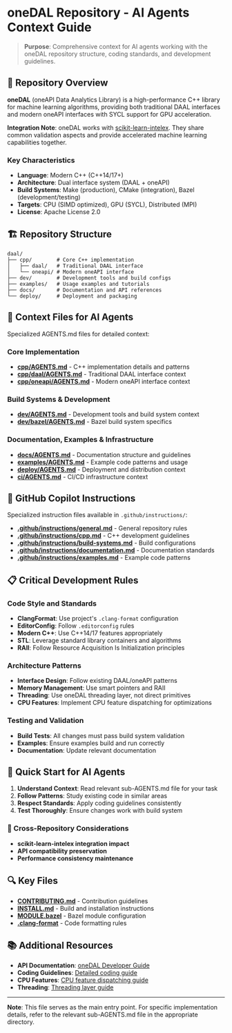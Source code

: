 
# oneDAL Repository - AI Agents Context Guide

> **Purpose**: Comprehensive context for AI agents working with the oneDAL repository structure, coding standards, and development guidelines.

## 🎯 Repository Overview

**oneDAL** (oneAPI Data Analytics Library) is a high-performance C++ library for machine learning algorithms, providing both traditional DAAL interfaces and modern oneAPI interfaces with SYCL support for GPU acceleration.

**Integration Note**: oneDAL works with [scikit-learn-intelex](https://github.com/intel/scikit-learn-intelex). They share common validation aspects and provide accelerated machine learning capabilities together.

### Key Characteristics
- **Language**: Modern C++ (C++14/17+)
- **Architecture**: Dual interface system (DAAL + oneAPI)
- **Build Systems**: Make (production), CMake (integration), Bazel (development/testing)
- **Targets**: CPU (SIMD optimized), GPU (SYCL), Distributed (MPI)
- **License**: Apache License 2.0

## 🏗️ Repository Structure

```
daal/
├── cpp/        # Core C++ implementation
│   ├── daal/   # Traditional DAAL interface
│   └── oneapi/ # Modern oneAPI interface
├── dev/        # Development tools and build configs
├── examples/   # Usage examples and tutorials
├── docs/       # Documentation and API references
└── deploy/     # Deployment and packaging
```

## 🔗 Context Files for AI Agents

Specialized AGENTS.md files for detailed context:

### Core Implementation
- **[cpp/AGENTS.md](cpp/AGENTS.md)** - C++ implementation details and patterns
- **[cpp/daal/AGENTS.md](cpp/daal/AGENTS.md)** - Traditional DAAL interface context
- **[cpp/oneapi/AGENTS.md](cpp/oneapi/AGENTS.md)** - Modern oneAPI interface context

### Build Systems & Development
- **[dev/AGENTS.md](dev/AGENTS.md)** - Development tools and build system context
- **[dev/bazel/AGENTS.md](dev/bazel/AGENTS.md)** - Bazel build system specifics

### Documentation, Examples & Infrastructure
- **[docs/AGENTS.md](docs/AGENTS.md)** - Documentation structure and guidelines
- **[examples/AGENTS.md](examples/AGENTS.md)** - Example code patterns and usage
- **[deploy/AGENTS.md](deploy/AGENTS.md)** - Deployment and distribution context
- **[ci/AGENTS.md](ci/AGENTS.md)** - CI/CD infrastructure context

## 🤖 GitHub Copilot Instructions

Specialized instruction files available in `.github/instructions/`:
- **[.github/instructions/general.md](.github/instructions/general.md)** - General repository rules
- **[.github/instructions/cpp.md](.github/instructions/cpp.md)** - C++ development guidelines
- **[.github/instructions/build-systems.md](.github/instructions/build-systems.md)** - Build configurations
- **[.github/instructions/documentation.md](.github/instructions/documentation.md)** - Documentation standards
- **[.github/instructions/examples.md](.github/instructions/examples.md)** - Example code patterns

## 📋 Critical Development Rules

### Code Style and Standards
- **ClangFormat**: Use project's `.clang-format` configuration
- **EditorConfig**: Follow `.editorconfig` rules
- **Modern C++**: Use C++14/17 features appropriately
- **STL**: Leverage standard library containers and algorithms
- **RAII**: Follow Resource Acquisition Is Initialization principles

### Architecture Patterns
- **Interface Design**: Follow existing DAAL/oneAPI patterns
- **Memory Management**: Use smart pointers and RAII
- **Threading**: Use oneDAL threading layer, not direct primitives
- **CPU Features**: Implement CPU feature dispatching for optimizations

### Testing and Validation
- **Build Tests**: All changes must pass build system validation
- **Examples**: Ensure examples build and run correctly
- **Documentation**: Update relevant documentation

## 🚀 Quick Start for AI Agents

1. **Understand Context**: Read relevant sub-AGENTS.md file for your task
2. **Follow Patterns**: Study existing code in similar areas
3. **Respect Standards**: Apply coding guidelines consistently
4. **Test Thoroughly**: Ensure changes work with build system

### 🔄 Cross-Repository Considerations
- **scikit-learn-intelex integration impact**
- **API compatibility preservation**
- **Performance consistency maintenance**

## 🔍 Key Files
- **[CONTRIBUTING.md](CONTRIBUTING.md)** - Contribution guidelines
- **[INSTALL.md](INSTALL.md)** - Build and installation instructions
- **[MODULE.bazel](MODULE.bazel)** - Bazel module configuration
- **[.clang-format](.clang-format)** - Code formatting rules

## 📚 Additional Resources
- **API Documentation**: [oneDAL Developer Guide](https://uxlfoundation.github.io/oneDAL/)
- **Coding Guidelines**: [Detailed coding guide](https://uxlfoundation.github.io/oneDAL/contribution/coding_guide.html)
- **CPU Features**: [CPU feature dispatching guide](https://uxlfoundation.github.io/oneDAL/contribution/cpu_features.html)
- **Threading**: [Threading layer guide](https://uxlfoundation.github.io/oneDAL/contribution/threading.html)

---

**Note**: This file serves as the main entry point. For specific implementation details, refer to the relevant sub-AGENTS.md file in the appropriate directory.

